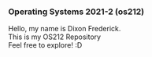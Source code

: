### Operating Systems 2021-2 (os212)

Hello, my name is Dixon Frederick.\
This is my OS212 Repository\
Feel free to explore! :D
